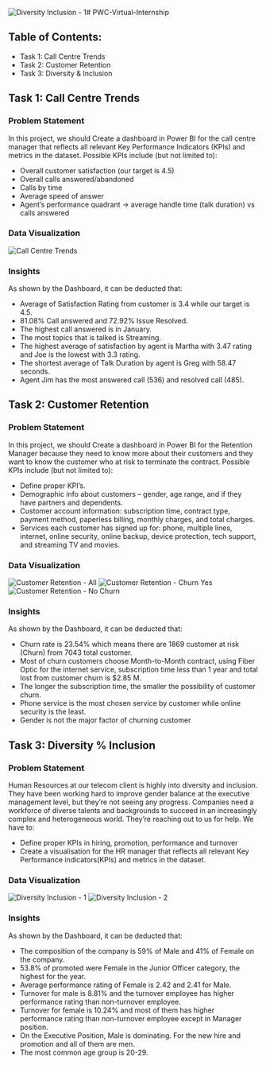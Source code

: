 ![Diversity   Inclusion - 1](https://github.com/vickytanamal/PWC-Power-BI-Virtual-Internship/assets/76517153/53374ab5-de5c-49de-bc13-b4b3ea7635b5)# PWC-Virtual-Internship

## Table of Contents:
- Task 1: Call Centre Trends
- Task 2: Customer Retention
- Task 3: Diversity & Inclusion

## Task 1: Call Centre Trends
### Problem Statement
In this project, we should Create a dashboard in Power BI for the call centre manager that reflects all relevant Key Performance Indicators (KPIs) and metrics in the dataset.
Possible KPIs include (but not limited to):
- Overall customer satisfaction (our target is 4.5)
- Overall calls answered/abandoned
- Calls by time
- Average speed of answer
- Agent’s performance quadrant -> average handle time (talk duration) vs calls answered
### Data Visualization
![Call Centre Trends](https://github.com/vickytanamal/PWC-Power-BI-Virtual-Internship/assets/76517153/5eb9b119-04b1-467b-ad96-7c9010360406)
### Insights
As shown by the Dashboard, it can be deducted that:
- Average of Satisfaction Rating from customer is 3.4 while our target is 4.5.
- 81.08% Call answered and 72.92% Issue Resolved.
- The highest call answered is in January.
- The most topics that is talked is Streaming.
- The highest average of satisfaction by agent is Martha with 3.47 rating and Joe is the lowest with 3.3 rating.
- The shortest average of Talk Duration by agent is Greg with 58.47 seconds.
- Agent Jim has the most answered call (536) and resolved call (485).

## Task 2: Customer Retention
### Problem Statement
In this project, we should Create a dashboard in Power BI for the Retention Manager because they need to know more about their customers and they want to know the customer who at risk to terminate the contract. 
Possible KPIs include (but not limited to):
- Define proper KPI’s.
- Demographic info about customers – gender, age range, and if they have partners and dependents.
- Customer account information: subscription time, contract type, payment method, paperless billing, monthly charges, and total charges.
- Services each customer has signed up for: phone, multiple lines, internet, online security, online backup, device protection, tech support, and streaming TV and movies.
### Data Visualization
![Customer Retention - All](https://github.com/vickytanamal/PWC-Power-BI-Virtual-Internship/assets/76517153/67952901-a35e-445a-b953-fb2d6097134d)
![Customer Retention - Churn Yes](https://github.com/vickytanamal/PWC-Power-BI-Virtual-Internship/assets/76517153/4b1ed4fd-af26-41f0-bd47-4105d140721b)
![Customer Retention -  No Churn](https://github.com/vickytanamal/PWC-Power-BI-Virtual-Internship/assets/76517153/6527956b-f093-4ed8-b5e7-0391cb46b8ac)
### Insights
As shown by the Dashboard, it can be deducted that:
- Churn rate is 23.54% which means there are 1869 customer at risk (Churn) from 7043 total customer.
- Most of churn customers choose Month-to-Month contract, using Fiber Optic for the internet service, subscription time less than 1 year and total lost from customer churn is $2.85 M.
- The longer the subscription time, the smaller the possibility of customer churn.
- Phone service is the most chosen service by customer while online security is the least.
- Gender is not the major factor of churning customer

## Task 3: Diversity % Inclusion
### Problem Statement
Human Resources at our telecom client is highly into diversity and inclusion. They have been working hard to improve gender balance at the executive management level, but they’re not seeing any progress. 
Companies need a workforce of diverse talents and backgrounds to succeed in an increasingly complex and heterogeneous world. They’re reaching out to us for help.
We have to:
- Define proper KPIs in hiring, promotion, performance and turnover
- Create a visualisation for the HR manager that reflects all relevant Key Performance indicators(KPIs) and metrics in the dataset.
### Data Visualization
![Diversity   Inclusion - 1](https://github.com/vickytanamal/PWC-Power-BI-Virtual-Internship/assets/76517153/1aa60d5a-6019-4006-aad6-f770b8bc82a3)
![Diversity   Inclusion - 2](https://github.com/vickytanamal/PWC-Power-BI-Virtual-Internship/assets/76517153/d37d4ed0-59c4-4134-a31a-6057867565fc)

### Insights
As shown by the Dashboard, it can be deducted that:
- The composition of the company is 59% of Male and 41% of Female on the company.
- 53.8% of promoted were Female in the Junior Officer category, the highest for the year.
- Average performance rating of Female is 2.42 and 2.41 for Male.
- Turnover for male is 8.81%  and the turnover employee has higher performance rating than non-turnover employee.
- Turnover for female is 10.24% and most of them has higher performance rating than non-turnover employee except in Manager position.
- On the Executive Position, Male is dominating. For the new hire and promotion and all of them are men.
- The most common age group is 20-29.
